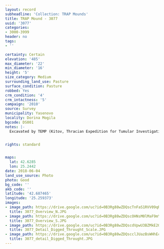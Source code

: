 ```yaml
---
layout: record
subheadline: 'Collection: TRAP Mounds'
title: TRAP Mound - 3077
uuid: '3077'
categories:
- 3000-3999
header: no
tags:
- ''

certainty: Certain
elevation: '485'
max_diameter: '22'
min_diameter: '16'
height: '5'
size_category: Medium
surrounding_land_use: Pasture
surface_condition: Pasture
robbed: Yes
crm_condition: '4'
crm_intactness: '5'
campaign: '2010'
source: Survey
municipality: Yasenovo
locality: Dorina Mogila
bgcode: DS001
notes: |-
  Excavated by TEMP (Kitov, Thracian Expedition for Tumular Investigations) in 1999, Tumulus with 4 graves.


rights: standard


maps:
  lat: 42.6285
  lon: 25.2442
date: 2018-06-04
land_use_source: Photo
photo: Good
bg_code: ''
akb_code: ''
latitude: '42.687465'
longitude: '25.259373'
images:
- image_path: https://drive.google.com/uc?id=0B3Rg88wZDQscTnFaS1RVV09qR1U
  title: 3077_Overview_N.JPG
- image_path: https://drive.google.com/uc?id=0B3Rg88wZDQscOHNsM0lMaF9mYzA
  title: 3077_Overview_S.JPG
- image_path: https://drive.google.com/uc?id=0B3Rg88wZDQscdVpwU3BZMkE2QlU
  title: 3077_Detail_Digged_Throught_Scale.JPG
- image_path: https://drive.google.com/uc?id=0B3Rg88wZDQscclJUazBsWHhEc2M
  title: 3077_detail_Digged_Throught.JPG
---
```

